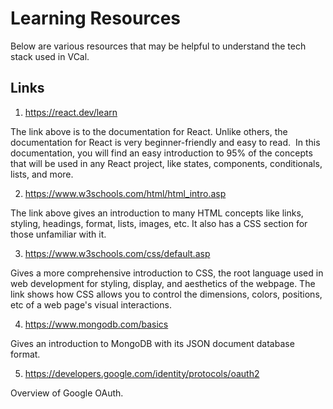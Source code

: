 # Learning Resources

Below are various resources that may be helpful to understand the tech stack used in VCal. 

## Links

1. https://react.dev/learn

The link above is to the documentation for React. Unlike others, the documentation for React is very beginner-friendly and easy to read. 
In this documentation, you will find an easy introduction to 95% of the concepts that will be used in any React project, like states, components, conditionals, lists, and more.

2. https://www.w3schools.com/html/html_intro.asp

The link above gives an introduction to many HTML concepts like links, styling, headings, format, lists, images, etc. It also has a CSS section for those unfamiliar with it. 

3. https://www.w3schools.com/css/default.asp

Gives a more comprehensive introduction to CSS, the root language used in web development for styling, display, and aesthetics of the webpage. The link shows how CSS allows you 
to control the dimensions, colors, positions, etc of a web page's visual interactions. 

4. https://www.mongodb.com/basics

Gives an introduction to MongoDB with its JSON document database format. 

5. https://developers.google.com/identity/protocols/oauth2

Overview of Google OAuth. 
